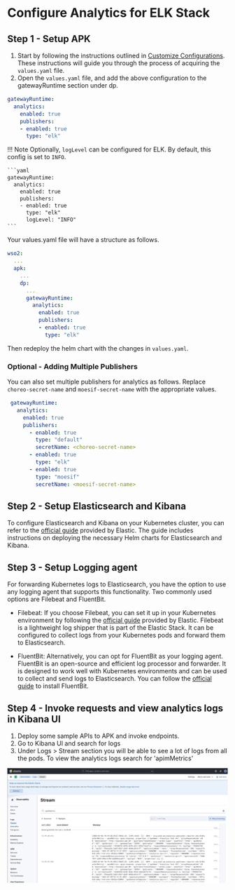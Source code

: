 # Configure Analytics for ELK Stack

## Step 1 - Setup APK

1. Start by following the instructions outlined in [Customize Configurations](../Customize-Configurations.md). These instructions will guide you through the process of acquiring the `values.yaml` file.
2. Open the `values.yaml` file, and add the above configuration to the gatewayRuntime section under dp.

```yaml
gatewayRuntime:
  analytics:
    enabled: true
    publishers:
    - enabled: true
      type: "elk"
```

!!! Note
    Optionally, `logLevel` can be configured for ELK. By default, this config is set to `INFO`.

    ```yaml
    gatewayRuntime:
      analytics:
        enabled: true
        publishers:
        - enabled: true
          type: "elk"
          logLevel: "INFO"
    ```

Your values.yaml file will have a structure as follows.

```yaml
wso2:
  ...
  apk:
    ...
    dp:
      ...
      gatewayRuntime:
        analytics:
          enabled: true
          publishers:
          - enabled: true
            type: "elk"
```

Then redeploy the helm chart with the changes in `values.yaml`.

### Optional - Adding Multiple Publishers

You can also set multiple publishers for analytics as follows. Replace ```choreo-secret-name``` and ```moesif-secret-name``` with the appropriate values.

```yaml
 gatewayRuntime:
   analytics:
     enabled: true
     publishers:
       - enabled: true
         type: "default"
         secretName: <choreo-secret-name>
       - enabled: true
         type: "elk"
       - enabled: true
         type: "moesif"
         secretName: <moesif-secret-name>
```


## Step 2 - Setup Elasticsearch and Kibana

To configure Elasticsearch and Kibana on your Kubernetes cluster, you can refer to the [official guide](https://www.elastic.co/guide/en/cloud-on-k8s/current/k8s-stack-helm-chart.html) provided by Elastic. The guide includes instructions on deploying the necessary Helm charts for Elasticsearch and Kibana.


## Step 3 - Setup Logging agent 

For forwarding Kubernetes logs to Elasticsearch, you have the option to use any logging agent that supports this functionality. Two commonly used options are Filebeat and FluentBit.

   - Filebeat: If you choose Filebeat, you can set it up in your Kubernetes environment by following the [official guide](https://www.elastic.co/guide/en/beats/filebeat/current/running-on-kubernetes.html) provided by Elastic. Filebeat is a lightweight log shipper that is part of the Elastic Stack. It can be configured to collect logs from your Kubernetes pods and forward them to Elasticsearch.

   - FluentBit: Alternatively, you can opt for FluentBit as your logging agent. FluentBit is an open-source and efficient log processor and forwarder. It is designed to work well with Kubernetes environments and can be used to collect and send logs to Elasticsearch. You can follow the [official guide](https://docs.fluentbit.io/manual/installation/kubernetes) to install FluentBit.


## Step 4 - Invoke requests and view analytics logs in Kibana UI

1. Deploy some sample APIs to APK and invoke endpoints.
2. Go to Kibana UI and search for logs
3. Under Logs > Stream section you will be able to see a lot of logs from all the pods. To view the analytics logs search for 'apimMetrics'

[![Kibana logs](../../assets/img/analytics/kibana-logs-view.png)](../../assets/img/analytics/kibana-logs-view.png)

